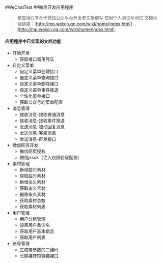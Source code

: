 #WeChatTest
##微信开发应用程序

> 该应用程序基于微信公众平台开发者文档编写
> 使用个人测试号测试
> 文档地址链接：[http://mp.weixin.qq.com/wiki/home/index.html](http://mp.weixin.qq.com/wiki/home/index.html)
#### 应用程序中已实现的文档功能

 - 开始开发
   - 获取接口调用凭证
 - 自定义菜单
   - 自定义菜单创建接口
   - 自定义菜单查询接口
   - 自定义菜单删除接口
   - 自定义菜单事件推送
   - 个性化菜单接口
   - 获取公众号的菜单配置
 - 消息管理
   - 接收消息-接收普通消息
   - 接收消息-接收事件推送
   - 发送消息-被动回复消息
   - 发送消息-客服消息
   - 发送消息-群发接口
 - 微信网页开发
   - 微信网页授权
   - 微信jssdk（注入权限验证配置）
 - 素材管理
   - 新增临时素材
   - 获取临时素材
   - 新增永久素材
   - 获取永久素材
   - 删除永久素材
   - 获取素材总数
   - 获取素材列表
 - 用户管理
   - 用户分组管理
   - 设置用户备注名
   - 获取用户基本信息
   - 获取用户列表
 - 账号管理
   - 生成带参数的二维码
   - 长链接转短链接接口
